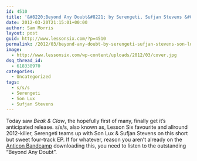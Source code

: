 ```yaml
---
id: 4510
title: '&#8220;Beyond Any Doubt&#8221; by Serengeti, Sufjan Stevens &#038; Son Lux'
date: 2012-03-20T21:15:01+00:00
author: Sam Morris
layout: post
guid: http://www.lessonsix.com/?p=4510
permalink: /2012/03/beyond-any-doubt-by-serengeti-sufjan-stevens-son-lux/
image:
  - http://www.lessonsix.com/wp-content/uploads/2012/03/cover.jpg
dsq_thread_id:
  - 618338970
categories:
  - Uncategorized
tags:
  - s/s/s
  - Serengeti
  - Son Lux
  - Sufjan Stevens
---
```

Today saw _Beak &#038; Claw_, the hopefully first of many, finally get it&#8217;s anticipated release. s/s/s, also known as, Lesson Six favourite and allround 2012-killer, Serengeti teams up with Son Lux &#038; Sufjan Stevens on this short but sweet four-track EP. If for whatever, reason you aren&#8217;t already on the [Anticon Bandcamp](http://anticon.bandcamp.com/) downloading this, you need to listen to the outstanding &#8220;Beyond Any Doubt&#8221;.